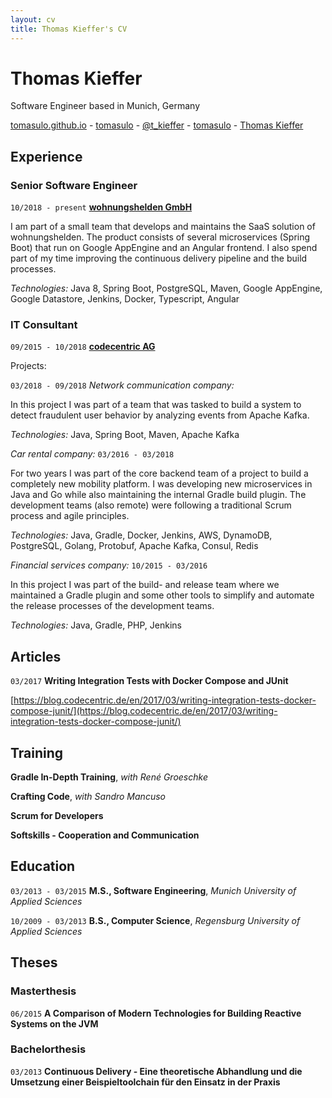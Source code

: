 ```yaml
---
layout: cv
title: Thomas Kieffer's CV
---
```

# Thomas Kieffer

Software Engineer based in Munich, Germany

<div id="webaddress">
  <a href="https://tomasulo.github.io"><i class="fas fa-home"></i> tomasulo.github.io</a> - 
  <a href="https://github.com/tomasulo"><i class="fab fa-github"></i> tomasulo</a> - 
  <a href="https://twitter.com/t_kieffer"><i class="fab fa-twitter"></i> @t_kieffer</a> -
    <a href="https://stackoverflow.com/users/3636822/tomasulo"><i class="fab fa-stack-overflow"></i> tomasulo</a> -
    <a href="https://www.xing.com/profile/Thomas_Kieffer2"><i class="fab fa-xing"></i> Thomas Kieffer</a>
</div>

## Experience

### Senior Software Engineer
`10/2018 - present`
**[wohnungshelden GmbH](https://wohnungshelden.de)**

I am part of a small team that develops and maintains the SaaS solution of wohnungshelden. The product consists of several microservices (Spring Boot) that run on Google AppEngine and an Angular frontend. I also spend part of my time improving the continuous delivery pipeline and the build processes.

*Technologies:*
Java 8, Spring Boot, PostgreSQL, Maven, Google AppEngine, Google Datastore, Jenkins, Docker, Typescript, Angular


### IT Consultant
`09/2015 - 10/2018`
**[codecentric AG](www.codecentric.de)**

Projects:

`03/2018 - 09/2018`
*Network communication company:*

In this project I was part of a team that was tasked to build a system to detect fraudulent user behavior by analyzing events from Apache Kafka.

*Technologies:*
Java, Spring Boot, Maven, Apache Kafka

*Car rental company:* `03/2016 - 03/2018`

For two years I was part of the core backend team of a project to build a completely new mobility platform. I was developing new microservices in Java and Go while also maintaining the internal Gradle build plugin. The development teams (also remote) were following a traditional Scrum process and agile principles.

*Technologies:*
Java, Gradle, Docker, Jenkins, AWS, DynamoDB, PostgreSQL, Golang, Protobuf, Apache Kafka, Consul, Redis


*Financial services company:* `10/2015 - 03/2016`

In this project I was part of the build- and release team where we maintained a Gradle plugin and some other tools to simplify and automate the release processes of the development teams.

*Technologies:*
Java, Gradle, PHP, Jenkins

## Articles

`03/2017`
**Writing Integration Tests with Docker Compose and JUnit**

[https://blog.codecentric.de/en/2017/03/writing-integration-tests-docker-compose-junit/](https://blog.codecentric.de/en/2017/03/writing-integration-tests-docker-compose-junit/)

## Training

**Gradle In-Depth Training**, *with René Groeschke*

**Crafting Code**, *with Sandro Mancuso*

**Scrum for Developers**

**Softskills - Cooperation and Communication**

## Education

`03/2013 - 03/2015`
**M.S., Software Engineering**, *Munich University of Applied Sciences*

`10/2009 - 03/2013`
**B.S., Computer Science**, *Regensburg University of Applied Sciences*

## Theses

### Masterthesis

`06/2015`
**A Comparison of Modern Technologies for Building Reactive Systems on the JVM**

### Bachelorthesis

`03/2013`
**Continuous Delivery - Eine theoretische Abhandlung und die Umsetzung einer Beispieltoolchain für den Einsatz in der Praxis**

